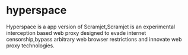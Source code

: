 # hyperspace
Hyperspace is a app version of Scramjet,Scramjet is an experimental interception based web proxy designed to evade internet censorship,bypass arbitrary web browser restrictions and innovate web proxy technologies.
